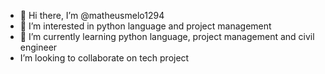- 👋 Hi there, I’m @matheusmelo1294
- 👀 I’m interested in python language and project management
- 🌱 I’m currently learning python language, project management and civil engineer
- I’m looking to collaborate on tech project


          
          
##

          

     
          
          


<!---
matheusmelo1294/matheusmelo1294 is a ✨ special ✨ repository because its `README.md` (this file) appears on your GitHub profile.
You can click the Preview link to take a look at your changes.
--->
